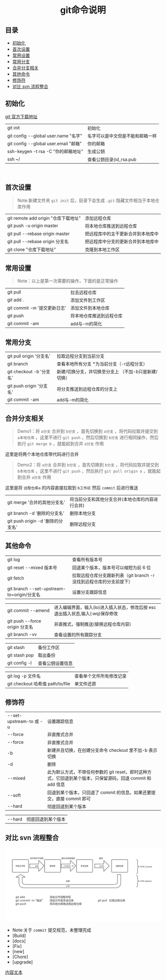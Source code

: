 <h1 align="center">git命令说明</h1>

## 目录

- [初始化](#初始化)
- [首次设置](#首次设置)
- [常用设置](#常用设置)
- [常用分支](#常用分支)
- [合并分支相关](#合并分支相关)
- [其他命令](#其他命令)
- [修饰符](#修饰符)
- [对比 svn 流程整合](#对比-svn-流程整合)

## 初始化

<a href="https://git-scm.com/downloads" target='_blank'>git 官方下载地址</a>

<table>
<tr>
<td>git init</td>
<td>初始化</td>
</tr>
<tr>
<td>git config --global user.name "名字"</td>
<td>名字可以是中文但是不能和邮箱一样</td>
</tr>
<tr>
<td>git config --global user.email "邮箱"</td>
<td>你的邮箱</td>
</tr>
<tr>
<td>ssh-keygen -t rsa -C "你的邮箱地址"</td>
<td>生成公钥</td>
</tr>
<tr>
<td>ssh ~/</td>
<td>查看公钥目录(id_rsa.pub</td>
</tr>
</table>

<br>

## 首次设置

> Note:新建文件夹 `git init` 后，目录下会生成 `.git` 隐藏文件相当于本地仓库作用

<table>
<tr>
<td>git remote add origin "仓库下载地址"</td>
<td>添加远程仓库</td>
</tr>
<tr>
<td>git push -u origin master</td>
<td>将本地仓库推送到远程仓库</td>
</tr>
<tr>
<td>git pull --rebase origin master</td>
<td>把远程库中的主干更新合并到本地库中</td>
</tr>
<tr>
<td>git pull --rebase origin 分支名</td>
<td>把远程库中分支的更新合并到本地库中</td>
</tr>
<tr>
<td>git clone "仓库下载地址"</td>
<td>克隆到本地工作区</td>
</tr>
</table>
								
## 常用设置

> Note：以上是第一次需要的操作，下面的是正常操作

<table>
<tr>
<td>git pull</td>
<td>拉去远程仓库</td>
</tr>
<tr>
<td>git add .</td>
<td>添加文件到工作区</td>
</tr>
<tr>
<td>git commit -m '提交更新日志'</td>
<td>添加文件到本地仓库</td>
</tr>
<tr>
<td>git push</td>
<td>将本地仓库推送到远程仓库</td>
</tr>
<tr>
<td>git commit -am</td>
<td>add与-m的简化</td>
</tr>
</table>
							
## 常用分支
<table>
<tr>
<td>git pull origin '分支名'</td>
<td>拉取远程分支到当前分支</td>
</tr>
<tr>
<td>git branch</td>
<td>查看本地所有分支 *为当前分支（-r远程分支）</td>
</tr>
<tr>
<td>git checkout -b '分支名'</td>
<td>新建/切换分支，并切换至分支上 （不加-b只是新建/切换）</td>
</tr>
<tr>
<td>git push origin '分支名'</td>
<td>将分支推送到远程仓库的分支上</td>
</tr>
<tr>
<td>git commit -am</td>
<td>add与-m的简化</td>
</tr>
</table>
					
## 合并分支相关

> Demo1：将 `a分支` 合并到 `b分支` ，首先切换到 `a分支` ，将代码拉取并提交到 `a本地仓库` ，这里不进行 `git push` ，然后切换到 `b分支` 进行相同操作，然后执行 `git merge b` ，就能起到合并 `a分支` 作用

这里是将两个本地仓库带代码进行合并

> Demo2：将 `a分支` 合并到 `b分支` ，首先切换到 `b分支` ，将代码拉取并提交到 `b本地仓库` ，这里不进行 `git push` ，然后执行 `git pull origin a` ，就能起到合并 `a分支` 作用

这里是将 `远程仓库a` 的内容直接拉取到 `b工作区` 然后 `commit` 后进行推送

<table>
<tr>
<td>git merge '合并的其他分支名'</td>
<td>将当前分支和其他分支合并(本地仓库的内容进行合并)</td>
</tr>
<tr>
<td>git branch -d '删除的分支名'</td>
<td>删除本地分支</td>
</tr>
<tr>
<td>git push origin -d '删除的分支名'</td>
<td>删除远程分支</td>
</tr>
</table>

## 其他命令

<table>
<tr>
<td>git log</td>
<td>查看所有版本号</td>
</tr>
<tr>
<td>git reset --mixed 版本号</td>
<td>回退某个版本，版本号可以缩短为前 6 位</td>
</tr>
<tr>
<td>git fetch</td>
<td>拉取远程仓库分支跟新列表（git branch -r 没找到远程仓库的分支前提下）</td>
</tr>
<tr>
<td>git branch --set-upstream-to=origin/分支名</td>
<td>设置分支跟踪信息</td>
</tr>
</table>

<table>
<tr>
<td>git commit --amend</td>
<td>进入编辑界面，输入(lo)进入插入状态，修改后按 esc 退出插入状态,输入(:wq)保存修改</td>
</tr>
<tr>
<td>git push --force origin 分支名</td>
<td>非直推式，强制推送(替换远程仓库内容)</td>
</tr>
<tr>
<td>git branch -vv</td>
<td>查看设置的所有跟踪分支</td>
</tr>
</table>

<table>
<tr>
<td>git stash</td>
<td>备份工作区</td>
</tr>
<tr>
<td>git stash pop</td>
<td>取出备份</td>
</tr>
<tr>
<td>git config -l</td>
<td>查看公钥设置信息</td>
</tr>
</table>
 
<table>
<tr>
<td>git log -p 文件名</td>
<td>查看单个文件所有修改记录</td>
</tr>
<tr>
<td>git checkout 哈希值 path/to/file </td>
<td>单文件还原</td>
</tr>
</table>

## 修饰符

<table>
<tr>
<td>--set-upstream-to 或 -u</td>
<td>设置跟踪信息</td>
</tr>
<tr>
<td>--force</td>
<td>非直推式合并</td>
</tr>
<tr>
<td>--force</td>
<td>非直推式合并</td>
</tr>
<tr>
<td>-b</td>
<td>新建并且切换，在创建分支命令 checkout 里不加-b 表示切换</td>
</tr>
<tr>
<td>-d</td>
<td>删除</td>
</tr>
<tr>
<td>--mixed</td>
<td>此为默认方式，不带任何参数的 git reset，即时这种方式，它回退到某个版本，只保留源码，回退 commit 和 add 信息</td>
</tr>
<tr>
<td>--soft</td>
<td>回退到某个版本，只回退了 commit 的信息。如果还要提交，直接 commit 即可</td>
</tr>
<tr>
<td>--hard</td>
<td>彻底回退到某个版本</td>
</tr>
</table>

<table>
<tr>
<td>--hard</td>
<td>彻底回退到某个版本</td>
</tr>
</table>

## 对比 svn 流程整合

<img src="https://github.com/wudlin/git/blob/master/img/git%E5%AF%B9%E6%AF%94svn.jpg?width=890">

- Note:关于 `commit` 提交规范，未整理完成
- [Build]
- [docs]
- [Fix]
- [new]
- [Chore]
- [upgrade]

<a href="http://note.youdao.com/noteshare?id=e176d987566e724739ff48ed0b977e26" target="_blank">内容文本</a>
